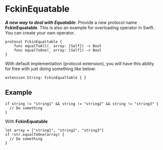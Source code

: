 # FckinEquatable
***A new way to deal with Equatable***.
Provide a new protocol name **FckinEquatable**. 
This is also an example for overloading operator in Swift. You can create your own operator.

````
protocol FckinEqualtable {
    func equalToAll(_ array: [Self]) -> Bool
    func equalToOne(_ array: [Self]) -> Bool
}
````
With default implementation (protocol extension), you will have this ability for free with just doing something like below:
````
extension String: FckinEqualtable { }
````

## Example ##

````
if string != "string1" && string != "string2" && string != "string3" {
  // Do something
}
````
With **FckinEquatable**
````
let array = ["string1", "string2", "string3"]
if !str.equalToOne(array) {
  // Do something
}
````
